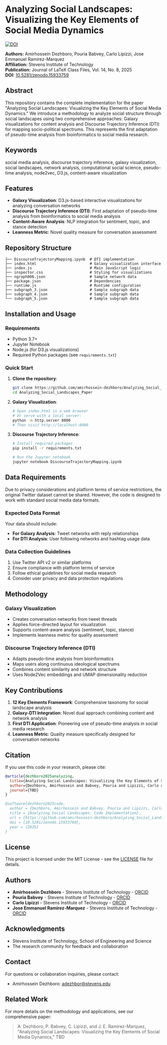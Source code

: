 # Analyzing Social Landscapes: Visualizing the Key Elements of Social Media Dynamics

[![DOI](https://zenodo.org/badge/996174407.svg)](https://doi.org/10.5281/zenodo.15933759)

**Authors:** Amirhossein Dezhboro, Pouria Babvey, Carlo Lipizzi, Jose Emmanuel Ramirez-Marquez  
**Affiliation:** Stevens Institute of Technology  
**Publication:** Journal of LaTeX Class Files, Vol. 14, No. 8, 2025  
**DOI:** [10.5281/zenodo.15933759](https://doi.org/10.5281/zenodo.15933759)

## Abstract

This repository contains the complete implementation for the paper "Analyzing Social Landscapes: Visualizing the Key Elements of Social Media Dynamics." We introduce a methodology to analyze social structure through social landscapes using two comprehensive approaches: Galaxy visualizations for content analysis and Discourse Trajectory Inference (DTI) for mapping socio-political spectrums. This represents the first adaptation of pseudo-time analysis from bioinformatics to social media research.

## Keywords

social media analysis, discourse trajectory inference, galaxy visualization, social landscapes, network analysis, computational social science, pseudo-time analysis, node2vec, D3.js, content-aware visualization


## Features

- **Galaxy Visualization**: D3.js-based interactive visualizations for analyzing conversation networks
- **Discourse Trajectory Inference (DTI)**: First adaptation of pseudo-time analysis from bioinformatics to social media analysis
- **Content-Aware Analysis**: NLP integration for sentiment, topic, and stance detection
- **Leanness Metric**: Novel quality measure for conversation assessment

## Repository Structure

```
├── DiscourseTrajectoryMapping.ipynb  # DTI implementation
├── index.html                        # Galaxy visualization interface
├── index.js                          # Main JavaScript logic
├── inspector.css                     # Styling for visualizations
├── ngraph006.json                    # Sample network data
├── package.json                      # Dependencies
├── runtime.js                        # Runtime configuration
├── subgraph_3.json                   # Sample subgraph data
├── subgraph_4.json                   # Sample subgraph data
└── subgraph_5.json                   # Sample subgraph data
```

## Installation and Usage

### Requirements

- Python 3.7+
- Jupyter Notebook
- Node.js (for D3.js visualizations)
- Required Python packages (see `requirements.txt`)

### Quick Start

1. **Clone the repository**:
   ```bash
   git clone https://github.com/amirhossein-dezhboro/Analyzing_Social_Landscapes_Paper.git
   cd Analyzing_Social_Landscapes_Paper
   ```

2. **Galaxy Visualization**:
   ```bash
   # Open index.html in a web browser
   # Or serve with a local server:
   python -m http.server 8000
   # Then visit http://localhost:8000
   ```

3. **Discourse Trajectory Inference**:
   ```bash
   # Install required packages
   pip install -r requirements.txt
   
   # Run the Jupyter notebook
   jupyter notebook DiscourseTrajectoryMapping.ipynb
   ```

## Data Requirements

Due to privacy considerations and platform terms of service restrictions, the original Twitter dataset cannot be shared. However, the code is designed to work with standard social media data formats.

### Expected Data Format

Your data should include:
- **For Galaxy Analysis**: Tweet networks with reply relationships
- **For DTI Analysis**: User following networks and hashtag usage data

### Data Collection Guidelines

1. Use Twitter API v2 or similar platforms
2. Ensure compliance with platform terms of service
3. Follow ethical guidelines for social media research
4. Consider user privacy and data protection regulations

## Methodology

### Galaxy Visualization
- Creates conversation networks from tweet threads
- Applies force-directed layout for visualization
- Supports content-aware analysis (sentiment, topic, stance)
- Implements leanness metric for quality assessment

### Discourse Trajectory Inference (DTI)
- Adapts pseudo-time analysis from bioinformatics
- Maps users along continuous ideological spectrums
- Combines content similarity and network structure
- Uses Node2Vec embeddings and UMAP dimensionality reduction

## Key Contributions

1. **12 Key Elements Framework**: Comprehensive taxonomy for social landscape analysis
2. **Galaxy-DTI Integration**: Novel dual approach combining content and network analysis
3. **First DTI Application**: Pioneering use of pseudo-time analysis in social media research
4. **Leanness Metric**: Quality measure specifically designed for conversation networks

## Citation

If you use this code in your research, please cite:

```bibtex
@article{dezhboro2025analyzing,
  title={Analyzing Social Landscapes: Visualizing the Key Elements of Social Media Dynamics},
  author={Dezhboro, Amirhossein and Babvey, Pouria and Lipizzi, Carlo and Ramirez-Marquez, Jose Emmanuel},
  journal={TBD}
}

@software{dezhboro2025code,
  author = {Dezhboro, Amirhossein and Babvey, Pouria and Lipizzi, Carlo and Ramirez-Marquez, Jose Emmanuel},
  title = {Analyzing Social Landscapes: Code Implementation},
  url = {https://github.com/amirhossein-dezhboro/Analyzing_Social_Landscapes_Paper},
  doi = {10.5281/zenodo.15933760},
  year = {2025}
}
```

## License

This project is licensed under the MIT License - see the [LICENSE](LICENSE) file for details.

## Authors

- **Amirhossein Dezhboro** - Stevens Institute of Technology - [ORCID](https://orcid.org/0000-0002-7141-5743)
- **Pouria Babvey** - Stevens Institute of Technology - [ORCID](https://orcid.org/0000-0003-1719-3235)
- **Carlo Lipizzi** - Stevens Institute of Technology - [ORCID](https://orcid.org/0000-0001-7888-3382)
- **Jose Emmanuel Ramirez-Marquez** - Stevens Institute of Technology - [ORCID](https://orcid.org/0000-0002-0965-1446)

## Acknowledgments

- Stevens Institute of Technology, School of Engineering and Science
- The research community for feedback and collaboration

## Contact

For questions or collaboration inquiries, please contact:
- Amirhossein Dezhboro: adezhbor@stevens.edu

## Related Work

For more details on the methodology and applications, see our comprehensive paper:
> A. Dezhboro, P. Babvey, C. Lipizzi, and J. E. Ramirez-Marquez, "Analyzing Social Landscapes: Visualizing the Key Elements of Social Media Dynamics," TBD

